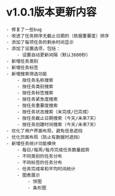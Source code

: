 # v1.0.1版本更新内容
    - 修复了一些bug
    - 改进了任务排序无截止日期的（依据重要度）排序
    - 添加了每项任务的剩余时间显示
    - 添加了设置选项，包括：
        - 设置自动更新间隔（默认3600秒）
    - 新增任务类别
    - 新增任务标签
    - 新增搜索筛选功能
        - 按任务名称搜索
        - 按任务类别搜索
        - 按任务标签搜索
        - 按任务紧急度搜索
        - 按任务重要度搜索
        - 按任务状态搜索（未完成/已完成）
        - 按任务截止日期搜索（今天/未来7天）
        - 按任务创建时间搜索（今天/未来7天）
    - 优化了用户界面布局，避免信息遮挡
    - 优化页面布局（防止有数据时遮挡）
    - 新增任务统计功能模块
        - 每日/每周/每月完成任务数量趋势
        - 不同类别的任务分布
        - 不同标签的任务分布
        - 任务完成率和平均时间统计
        - 图表展示
            - 饼图
            - 条形图
